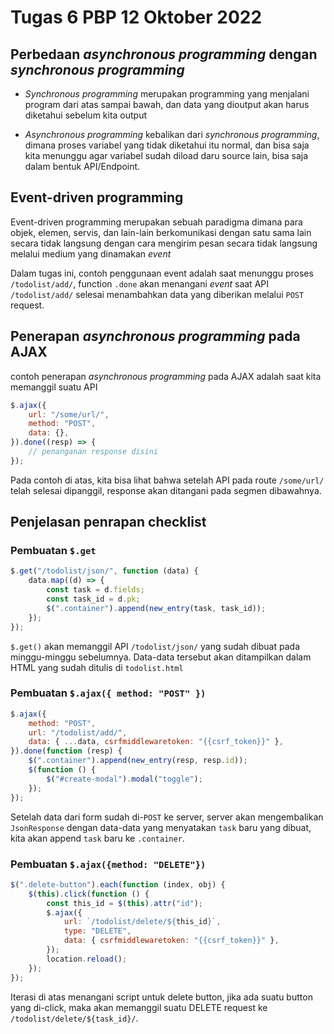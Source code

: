 # Tugas 6 PBP 12 Oktober 2022

## Perbedaan _asynchronous programming_ dengan _synchronous programming_

- _Synchronous programming_ merupakan programming yang menjalani program dari atas sampai bawah, dan data yang dioutput akan harus diketahui sebelum kita output

- _Asynchronous programming_ kebalikan dari _synchronous programming_, dimana proses variabel yang tidak diketahui itu normal, dan bisa saja kita menunggu agar variabel sudah diload daru source lain, bisa saja dalam bentuk API/Endpoint.

## Event-driven programming

Event-driven programming merupakan sebuah paradigma dimana para objek, elemen, servis, dan lain-lain berkomunikasi dengan satu sama lain secara tidak langsung dengan cara mengirim pesan secara tidak langsung melalui medium yang dinamakan _event_

Dalam tugas ini, contoh penggunaan event adalah saat menunggu proses `/todolist/add/`, function `.done` akan menangani _event_ saat API `/todolist/add/` selesai menambahkan data yang diberikan melalui `POST` request.

## Penerapan _asynchronous programming_ pada AJAX

contoh penerapan _asynchronous programming_ pada AJAX adalah saat kita memanggil suatu API

```js
$.ajax({
	url: "/some/url/",
	method: "POST",
	data: {},
}).done((resp) => {
	// penanganan response disini
});
```

Pada contoh di atas, kita bisa lihat bahwa setelah API pada route `/some/url/` telah selesai dipanggil, response akan ditangani pada segmen dibawahnya.

## Penjelasan penrapan checklist

### Pembuatan `$.get`

```js
$.get("/todolist/json/", function (data) {
	data.map((d) => {
		const task = d.fields;
		const task_id = d.pk;
		$(".container").append(new_entry(task, task_id));
	});
});
```

`$.get()` akan memanggil API `/todolist/json/` yang sudah dibuat pada minggu-minggu sebelumnya. Data-data tersebut akan ditampilkan dalam HTML yang sudah ditulis di `todolist.html`

### Pembuatan `$.ajax({ method: "POST" })`

```js
$.ajax({
	method: "POST",
	url: "/todolist/add/",
	data: { ...data, csrfmiddlewaretoken: "{{csrf_token}}" },
}).done(function (resp) {
	$(".container").append(new_entry(resp, resp.id));
	$(function () {
		$("#create-modal").modal("toggle");
	});
});
```

Setelah data dari form sudah di-`POST` ke server, server akan mengembalikan `JsonResponse` dengan data-data yang menyatakan `task` baru yang dibuat, kita akan append `task` baru ke `.container`.

### Pembuatan `$.ajax({method: "DELETE"})`

```js
$(".delete-button").each(function (index, obj) {
	$(this).click(function () {
		const this_id = $(this).attr("id");
		$.ajax({
			url: `/todolist/delete/${this_id}`,
			type: "DELETE",
			data: { csrfmiddlewaretoken: "{{csrf_token}}" },
		});
		location.reload();
	});
});
```

Iterasi di atas menangani script untuk delete button, jika ada suatu button yang di-click, maka akan memanggil suatu DELETE request ke `/todolist/delete/${task_id}/`.

